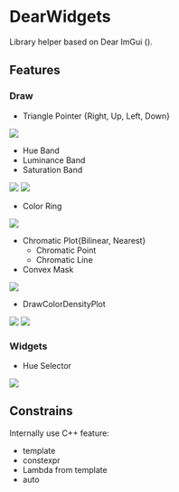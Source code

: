 # DearWidgets
Library helper based on Dear ImGui ().

## Features
### Draw
* Triangle Pointer {Right, Up, Left, Down}

![](https:\\github.com\soufianekhiat\DearWidgetsImages\Images\dearwidgetsdemo_mRxPnn8bNH.png)

* Hue Band
* Luminance Band
* Saturation Band

![](..\DearWidgetsImages\Images\dearwidgetsdemo_mw6vQsfBi7.png)
![](..\DearWidgetsImages\Images\dearwidgetsdemo_4ufS2JkG81.png)

* Color Ring

![](..\DearWidgetsImages\Images\GQLfC3C7Jk.gif)

* Chromatic Plot{Bilinear, Nearest}
    * Chromatic Point
    * Chromatic Line
* Convex Mask

![](..\DearWidgetsImages\Images\kYA3Dw6TmH.gif)

* DrawColorDensityPlot

![](..\DearWidgetsImages\Images\us8Fc2jkIh.png)
![](..\DearWidgetsImages\Images\yEGBSzv2F8.gif)

### Widgets
* Hue Selector

![](..\DearWidgetsImages\Images\W0Q9VXNeGK.gif)

## Constrains
Internally use C++ feature:
* template
* constexpr
* Lambda from template
* auto
